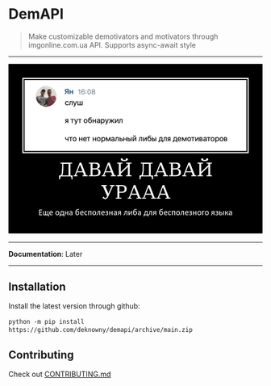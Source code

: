 # DemAPI
> Make customizable demotivators and motivators through imgonline.com.ua API. Supports async-await style

***
![Example](./assets/example.png)
***
__Documentation__: Later
***
## Installation
Install the latest version through github:
```shell
python -m pip install https://github.com/deknowny/demapi/archive/main.zip
```
## Contributing
Check out [CONTRIBUTING.md](./CONTRIBUTING.md)
